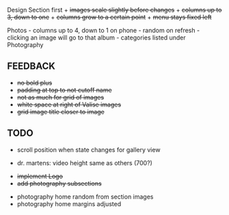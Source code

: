 Design Section first
	+ ~~images scale slightly before changes~~
	+ ~~columns up to 3, down to one~~
	+ ~~columns grow to a certain point~~
	+ ~~menu stays fixed left~~


Photos
	- columns up to 4, down to 1 on phone
	- random on refresh
	- clicking an image will go to that album
	- categories listed under Photography



FEEDBACK
----------------
+ ~~no bold plus~~
+ ~~padding at top to not cutoff name~~
+ ~~not as much for grid of images~~
+ ~~white space at right of Valise images~~
+ ~~grid image title closer to image~~


TODO
----------
- scroll position when state changes for gallery view

- dr. martens: video height same as others (700?)

+ ~~implement Logo~~
+ ~~add photography subsections~~
- photography home random from section images
- photography home margins adjusted
